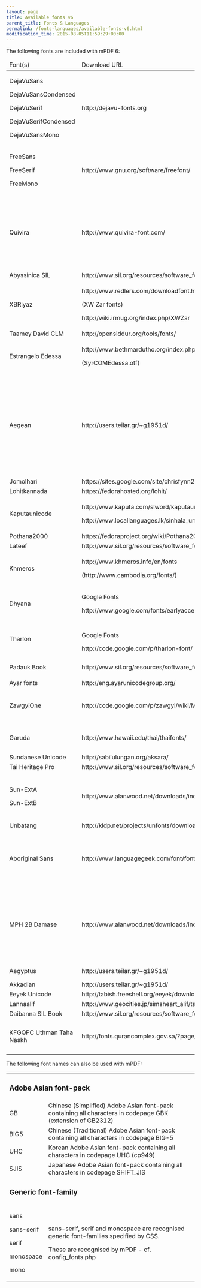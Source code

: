 ```yaml
---
layout: page
title: Available fonts v6
parent_title: Fonts & Languages
permalink: /fonts-languages/available-fonts-v6.html
modification_time: 2015-08-05T11:59:29+00:00
---
```




<p>The following fonts are included with mPDF 6:</p>
<table class="table"> <thead>
<tr>
<td>Font(s)</td>
<td>Download URL</td>
<td>Copyright / License

</td>
<td>Coverage</td>
</tr>
</thead> <tbody>
<tr>
<td>
<p>DejaVuSans</p>
<p>DejaVuSansCondensed</p>
<p>DejaVuSerif</p>
<p>DejaVuSerifCondensed</p>
<p>DejaVuSansMono</p>
</td>
<td>http://dejavu-fonts.org</td>
<td>
<p>© Bitstream</p>
<p>http://dejavu-fonts.org/wiki/License</p>
</td>
<td>[Numerous]</td>
</tr>
<tr>
<td>
<p>FreeSans</p>
<p>FreeSerif</p>
<p>FreeMono</p>
</td>
<td>http://www.gnu.org/software/freefont/</td>
<td>
<p>GNU GPL v3</p>
</td>
<td>
<p>[Numerous incl. Indic]</p>
</td>
</tr>
<tr>
<td>Quivira</td>
<td>http://www.quivira-font.com/</td>
<td>
<p><i><span>free for any use</span></i></p>
</td>
<td>
<p>Coptic</p>
<p>Buhid</p>
<p>Tagalog</p>
<p>Tagbanwa</p>
<p>Lisu</p>
</td>
</tr>
<tr>
<td>Abyssinica SIL</td>
<td>http://www.sil.org/resources/software_fonts/abyssinica-sil</td>
<td><a href="http://scripts.sil.org/ofl" target="_blank">SIL Open Font License</a></td>
<td>Ethiopic</td>
</tr>
<tr>
<td>XBRiyaz</td>
<td>
<p>http://www.redlers.com/downloadfont.html</p>
<p>(<span>XW Zar fonts)</span></p>
<p><span>http://wiki.irmug.org/index.php/XWZar</span></p>
</td>
<td><a href="http://scripts.sil.org/ofl" target="_blank">SIL Open Font License</a></td>
<td>Arabic</td>
</tr>
<tr>
<td>Taamey David CLM

</td>
<td>http://opensiddur.org/tools/fonts/</td>
<td>GNU GPL 2 

</td>
<td>Hebrew</td>
</tr>
<tr>
<td>
<p>Estrangelo Edessa</p>
</td>
<td>
<p>http://www.bethmardutho.org/index.php/resources/fonts.html</p>
<p>(SyrCOMEdessa.otf)</p>
</td>
<td>Adapted licence (free to use/share)

</td>
<td>Syriac</td>
</tr>
<tr>
<td>Aegean</td>
<td>http://users.teilar.gr/~g1951d/</td>
<td><i><span>free for any use</span></i></td>
<td>
<p>Carian</p>
<p>Lycian</p>
<p>Lydian</p>
<p>Phoenecian</p>
<p>Ugaritic</p>
<p>Linear B</p>
<p>Old Italic</p>
</td>
</tr>
<tr>
<td>Jomolhari</td>
<td>https://sites.google.com/site/chrisfynn2/home/fonts/jomolhari</td>
<td><a href="http://scripts.sil.org/ofl" target="_blank">SIL Open Font License</a></td>
<td>Tibetan</td>
</tr>
<tr>
<td>Lohitkannada</td>
<td>https://fedorahosted.org/lohit/ 

</td>
<td><a href="http://scripts.sil.org/ofl" target="_blank">SIL Open Font License</a> 

</td>
<td>Kannada</td>
</tr>
<tr>
<td>Kaputaunicode</td>
<td>
<p>http://www.kaputa.com/slword/kaputaunicode.htm</p>
<p>http://www.locallanguages.lk/sinhala_unicode_converters</p>
</td>
<td>
<p>Free</p>
<p>Sri Lanka Web Community Center</p>
</td>
<td>Sinhala</td>
</tr>
<tr>
<td>Pothana2000</td>
<td>https://fedoraproject.org/wiki/Pothana2000_fonts</td>
<td>GNU GPL v2+</td>
<td>Telugu</td>
</tr>
<tr>
<td>Lateef</td>
<td>http://www.sil.org/resources/software_fonts/lateef</td>
<td><a href="http://scripts.sil.org/ofl" target="_blank">SIL Open Font License</a></td>
<td>Sindhi</td>
</tr>
<tr>
<td>Khmeros</td>
<td>
<p>http://www.khmeros.info/en/fonts</p>
<p>(http://www.cambodia.org/fonts/)</p>
</td>
<td>LGPL Licence

</td>
<td>Khmer</td>
</tr>
<tr>
<td>Dhyana</td>
<td>
<p>Google Fonts</p>
<p>http://www.google.com/fonts/earlyaccess</p>
</td>
<td><a href="http://scripts.sil.org/ofl" target="_blank">SIL Open Font License</a> 

</td>
<td>Lao</td>
</tr>
<tr>
<td>Tharlon</td>
<td>
<p>Google Fonts</p>
http://code.google.com/p/tharlon-font/</td>
<td><a href="http://scripts.sil.org/ofl" target="_blank">SIL Open Font License</a></td>
<td>
<p>Myanmar</p>
<p>Tai Le</p>
</td>
</tr>
<tr>
<td>Padauk Book

</td>
<td>http://www.sil.org/resources/software_fonts/padauk</td>
<td><a href="http://scripts.sil.org/ofl" target="_blank">SIL Open Font License</a></td>
<td>
<p>Myanmar</p>
</td>
</tr>
<tr>
<td>Ayar fonts</td>
<td>http://eng.ayarunicodegroup.org/</td>
<td><a href="http://scripts.sil.org/ofl" target="_blank">SIL Open Font License</a> 

</td>
<td>Myanmar</td>
</tr>
<tr>
<td>ZawgyiOne</td>
<td>http://code.google.com/p/zawgyi/wiki/MyanmarFontDownload</td>
<td>
<p>Freely available.</p>
<p>No licence information available</p>
</td>
<td>
<p>Myanmar</p>
</td>
</tr>
<tr>
<td>
<p>Garuda</p>
</td>
<td>http://www.hawaii.edu/thai/thaifonts/</td>
<td>
<p>Freely available.</p>
No licence information available</td>
<td>Thai</td>
</tr>
<tr>
<td>Sundanese Unicode</td>
<td>http://sabilulungan.org/aksara/</td>
<td>GNU GPL

</td>
<td>Sundanese</td>
</tr>
<tr>
<td>Tai Heritage Pro</td>
<td>http://www.sil.org/resources/software_fonts/tai-heritage-pro</td>
<td><a href="http://scripts.sil.org/ofl" target="_blank">SIL Open Font License</a></td>
<td>Tai Viet</td>
</tr>
<tr>
<td>
<p>Sun-ExtA</p>
<p>Sun-ExtB</p>
</td>
<td>http://www.alanwood.net/downloads/index.html</td>
<td>Freeware

(Beijing ZhongYi Electronics Co)</td>
<td>
<p>Chinese</p>
<p>Japanese</p>
<p>Runic</p>
</td>
</tr>
<tr>
<td>Unbatang</td>
<td>http://kldp.net/projects/unfonts/download</td>
<td>GNU GPL

</td>
<td>Korean</td>
</tr>
<tr>
<td>
<p>Aboriginal Sans</p>
</td>
<td>http://www.languagegeek.com/font/fontdownload.html 

</td>
<td>
<p>GNU GPL 3</p>
<p>&nbsp;</p>
</td>
<td>
<p>Cree</p>
<p>Canadian Aboriginal</p>
<p>Inuktuit</p>
</td>
</tr>
<tr>
<td>MPH 2B Damase</td>
<td>http://www.alanwood.net/downloads/index.html</td>
<td>(Public domain) 

</td>
<td>
<p>Glagolitic</p>
<p>Shavian</p>
<p>Osmanya</p>
<p>Kharoshthi</p>
<p>Deseret</p>
</td>
</tr>
<tr>
<td>Aegyptus</td>
<td>http://users.teilar.gr/~g1951d/</td>
<td><i><span>free for any use</span></i></td>
<td>Egyptian Hieroglyphs</td>
</tr>
<tr>
<td>Akkadian</td>
<td>http://users.teilar.gr/~g1951d/</td>
<td><i><span>free for any use</span></i></td>
<td>Cuneiforn</td>
</tr>
<tr>
<td>Eeyek Unicode</td>
<td>http://tabish.freeshell.org/eeyek/download.html</td>
<td>Freeware</td>
<td>Meetei Mayek</td>
</tr>
<tr>
<td>Lannaalif</td>
<td>http://www.geocities.jp/simsheart_alif/taithamunicode.html</td>
<td>(Unclear)</td>
<td>Tai Tham</td>
</tr>
<tr>
<td>Daibanna SIL Book</td>
<td>http://www.sil.org/resources/software_fonts/dai-banna-sil</td>
<td><a href="http://scripts.sil.org/ofl" target="_blank">SIL Open Font License</a></td>
<td>New Tai Lue</td>
</tr>
<tr>
<td>KFGQPC Uthman Taha Naskh

</td>
<td>http://fonts.qurancomplex.gov.sa/?page_id=42</td>
<td><a href="http://scripts.sil.org/ofl" target="_blank">https://www.ohloh.net/licenses/KFGQPC</a></td>
<td>
<p>Arabic</p>
<p>(Koran/Quran)</p>
</td>
</tr>
</tbody> </table>
<p>The following font names can also be used with mPDF:</p>
<table class="table"> <tbody>
<tr>
<td colspan="2">
<h3>Adobe Asian font-pack</h3>
</td>
</tr>
<tr>
<td>
<p>GB</p>
</td>
<td>Chinese (Simplified) Adobe Asian font-pack containing all characters in codepage GBK (extension of GB2312)</td>
</tr>
<tr>
<td>BIG5</td>
<td>Chinese (Traditional) Adobe Asian font-pack containing all characters in codepage BIG-5</td>
</tr>
<tr>
<td>UHC</td>
<td>Korean Adobe Asian font-pack containing all characters in codepage UHC (cp949)</td>
</tr>
<tr>
<td>SJIS</td>
<td>Japanese Adobe Asian font-pack containing all characters in codepage SHIFT_JIS</td>
</tr>
<tr>
<td colspan="2">
<h3>Generic font-family</h3>
</td>
</tr>
<tr>
<td>
<p>sans</p>
<p>sans-serif</p>
<p>serif</p>
<p>monospace</p>
<p>mono</p>
</td>
<td>
<p>sans-serif, serif and monospace are recognised generic font-families specified by CSS.</p>
<p>These are recognised by mPDF - cf. <span class="filename">config_fonts.php</span></p>
</td>
</tr>
</tbody> </table>
